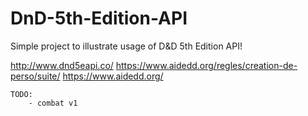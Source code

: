 # DnD-5th-Edition-API

Simple project to illustrate usage of D&D 5th Edition API!

http://www.dnd5eapi.co/
https://www.aidedd.org/regles/creation-de-perso/suite/
https://www.aidedd.org/

    TODO:
        - combat v1
